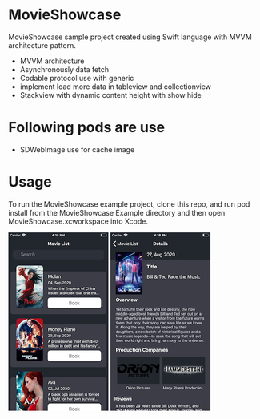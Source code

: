 # MovieShowcase

MovieShowcase sample project created using Swift language with MVVM architecture pattern.

- MVVM architecture
- Asynchronously data fetch
- Codable protocol use with generic
- implement load more data in tableview and collectionview
- Stackview with dynamic content height with show hide

# Following pods are use
- SDWebImage use for cache image

# Usage

To run the MovieShowcase example project, clone this repo, and run pod install from the MovieShowcase Example directory and then open MovieShowcase.xcworkspace into Xcode. 


![alt tag](https://github.com/pratik-123/MovieShowcase/blob/main/ScreenShot.png)
![alt tag](https://github.com/pratik-123/MovieShowcase/blob/main/ScreenShot1.png)
